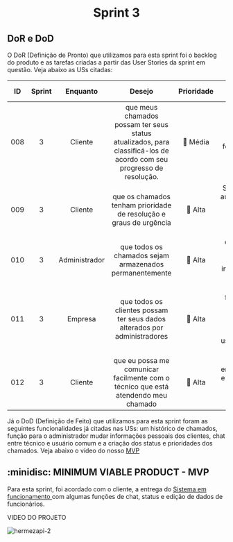 <span id='topo'>

<h1 align='center'> Sprint 3 </h1>

<h2> DoR e DoD </h2>

O DoR (Definição de Pronto) que utilizamos para esta sprint foi o backlog do produto e as tarefas criadas a partir das User Stories da sprint em questão. Veja abaixo as USs citadas:

| ID  | Sprint |    Enquanto     |                                                        Desejo                                                        | Prioridade |                                             Critério de aceitação                                              |
| :-: | :----: | :-------------: | :------------------------------------------------------------------------------------------------------------------: |:----------:| :------------------------------------------------------------------------------------------------------------: |
| 008 | 3      | Cliente         |  que meus chamados possam ter seus status atualizados, para classificá-los de acordo com seu progresso de resolução. | :large_orange_diamond: Média      | Criação de status para os chamados e ferramente para editar os mesmos                       |
| 009 | 3     | Cliente         | que os chamados tenham prioridade de resolução e graus de urgência                               | :red_circle: Alta      | Sistema colocar automaticamente a prioridade e possível alteração pelo cliente                                                               |
| 010 | 3      | Administrador | que todos os chamados sejam armazenados permanentemente                                     | :red_circle: Alta      |Criar banco de dados para armazenar informações dos chamados             |
| 011 | 3      | Empresa | que todos os clientes possam ter seus dados alterados por administradores                                     | :red_circle: Alta      | Criar a funcionalidade para o administrador poder alterar dados dos usuários comuns e técnicos |
| 012 | 3 | Cliente | que eu possa me comunicar facilmente com o técnico que está atendendo meu chamado | :red_circle: Alta | Criar o chat entre funcionário e técnico que vai atender o chamado do mesmo |

Já o DoD (Definição de Feito) que utilizamos para esta sprint foram as seguintes funcionalidades já citadas nas USs: um histórico de chamados, função para o administrador mudar informações pessoais dos clientes, chat entre técnico e usuário comum e a criação dos status e prioridades dos chamados. Veja abaixo o vídeo do nosso <a href="#MVP"> MVP </a>

<span id='MVP'>
<h2> :minidisc: MINIMUM VIABLE PRODUCT - MVP </h2>

Para esta sprint, foi acordado com o cliente, a entrega do <a href="https://hermezapi.vercel.app"> Sistema em funcionamento </a> com algumas funções de chat, status e edição de dados de funcionários.

VIDEO DO PROJETO

![hermezapi-2](https://github.com/equipedevo/API_2/assets/110677265/93983251-7db2-4887-9728-d73d06ecf6c1)


<!-- → [Voltar ao topo](#topo) --> 
